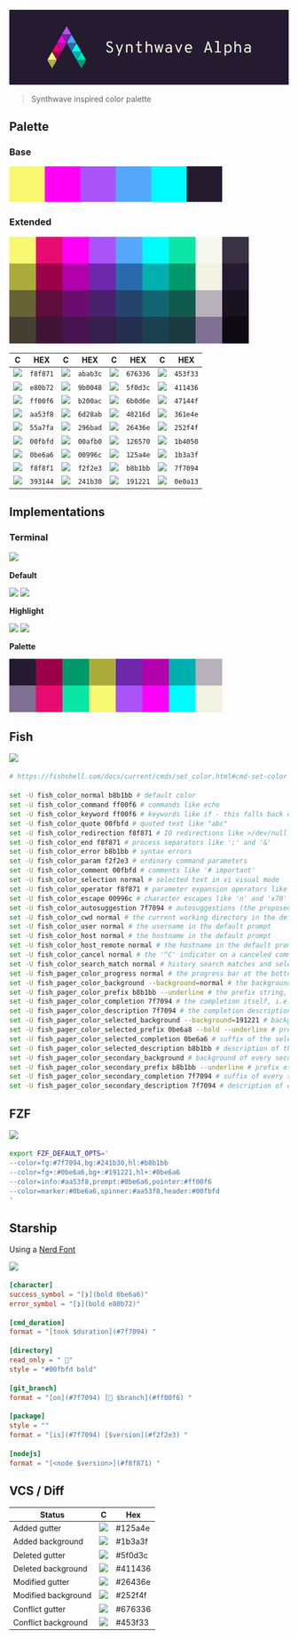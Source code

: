 
![](./assets/synthwave_alpha_logo.png)
> Synthwave inspired color palette

## Palette

### Base
![](./assets/palette_base.png)

### Extended
![](./assets/palette_extended.png)

C | HEX | C | HEX | C | HEX | C | HEX
--- | --- | --- | --- | --- | --- | --- | ---
![](https://via.placeholder.com/20/f8f871/?text=+) | `f8f871` | ![](https://via.placeholder.com/20/abab3c/?text=+) | `abab3c` | ![](https://via.placeholder.com/20/676336/?text=+) | `676336` | ![](https://via.placeholder.com/20/453f33/?text=+) | `453f33`
![](https://via.placeholder.com/20/e80b72/?text=+) | `e80b72` | ![](https://via.placeholder.com/20/9b0048/?text=+) | `9b0048` | ![](https://via.placeholder.com/20/5f0d3c/?text=+) | `5f0d3c` | ![](https://via.placeholder.com/20/411436/?text=+) | `411436`
![](https://via.placeholder.com/20/ff00f6/?text=+) | `ff00f6` | ![](https://via.placeholder.com/20/b200ac/?text=+) | `b200ac` | ![](https://via.placeholder.com/20/6b0d6e/?text=+) | `6b0d6e` | ![](https://via.placeholder.com/20/47144f/?text=+) | `47144f`
![](https://via.placeholder.com/20/aa53f8/?text=+) | `aa53f8` | ![](https://via.placeholder.com/20/6d28ab/?text=+) | `6d28ab` | ![](https://via.placeholder.com/20/48216d/?text=+) | `48216d` | ![](https://via.placeholder.com/20/361e4e/?text=+) | `361e4e`
![](https://via.placeholder.com/20/55a7fa/?text=+) | `55a7fa` | ![](https://via.placeholder.com/20/296bad/?text=+) | `296bad` | ![](https://via.placeholder.com/20/26436e/?text=+) | `26436e` | ![](https://via.placeholder.com/20/252f4f/?text=+) | `252f4f`
![](https://via.placeholder.com/20/00fbfd/?text=+) | `00fbfd` | ![](https://via.placeholder.com/20/00afb0/?text=+) | `00afb0` | ![](https://via.placeholder.com/20/126570/?text=+) | `126570` | ![](https://via.placeholder.com/20/1b4050/?text=+) | `1b4050`
![](https://via.placeholder.com/20/0be6a6/?text=+) | `0be6a6` | ![](https://via.placeholder.com/20/00996c/?text=+) | `00996c` | ![](https://via.placeholder.com/20/125a4e/?text=+) | `125a4e` | ![](https://via.placeholder.com/20/1b3a3f/?text=+) | `1b3a3f`
![](https://via.placeholder.com/20/f8f8f1/?text=+) | `f8f8f1` | ![](https://via.placeholder.com/20/f2f2e3/?text=+) | `f2f2e3` | ![](https://via.placeholder.com/20/b8b1bb/?text=+) | `b8b1bb` | ![](https://via.placeholder.com/20/7f7094/?text=+) | `7f7094`
![](https://via.placeholder.com/20/393144/?text=+) | `393144` | ![](https://via.placeholder.com/20/241b30/?text=+) | `241b30` | ![](https://via.placeholder.com/20/191221/?text=+) | `191221` | ![](https://via.placeholder.com/20/0e0a13/?text=+) | `0e0a13`


## Implementations

### Terminal
![](https://via.placeholder.com/640x240/dddddd/?text=screenshot)

**Default**

![](https://via.placeholder.com/48/f2f2e3/?text=+)
![](https://via.placeholder.com/48/241b30/?text=+)

**Highlight**

![](https://via.placeholder.com/48/241b30/?text=+)
![](https://via.placeholder.com/48/0be6a6/?text=+)

**Palette**

![](./assets/palette_terminal.png)

## Fish
![](https://via.placeholder.com/640x240/dddddd/?text=screenshot)
```sh
# https://fishshell.com/docs/current/cmds/set_color.html#cmd-set-color

set -U fish_color_normal b8b1bb # default color
set -U fish_color_command ff00f6 # commands like echo
set -U fish_color_keyword ff00f6 # keywords like if - this falls back on the command color if unset
set -U fish_color_quote 00fbfd # quoted text like "abc"
set -U fish_color_redirection f8f871 # IO redirections like >/dev/null
set -U fish_color_end f8f871 # process separators like ';' and '&'
set -U fish_color_error b8b1bb # syntax errors
set -U fish_color_param f2f2e3 # ordinary command parameters
set -U fish_color_comment 00fbfd # comments like '# important'
set -U fish_color_selection normal # selected text in vi visual mode
set -U fish_color_operator f8f871 # parameter expansion operators like '*' and '~'
set -U fish_color_escape 00996c # character escapes like 'n' and 'x70'
set -U fish_color_autosuggestion 7f7094 # autosuggestions (the proposed rest of a command)
set -U fish_color_cwd normal # the current working directory in the default prompt
set -U fish_color_user normal # the username in the default prompt
set -U fish_color_host normal # the hostname in the default prompt
set -U fish_color_host_remote normal # the hostname in the default prompt for remote sessions (like ssh)
set -U fish_color_cancel normal # the '^C' indicator on a canceled command
set -U fish_color_search_match normal # history search matches and selected pager items (background only)
set -U fish_pager_color_progress normal # the progress bar at the bottom left corner
set -U fish_pager_color_background --background=normal # the background color of a line
set -U fish_pager_color_prefix b8b1bb --underline # the prefix string, i.e. the string that is to be completed
set -U fish_pager_color_completion 7f7094 # the completion itself, i.e. the proposed rest of the string
set -U fish_pager_color_description 7f7094 # the completion description
set -U fish_pager_color_selected_background --background=191221 # background of the selected completion
set -U fish_pager_color_selected_prefix 0be6a8 --bold --underline # prefix of the selected completion
set -U fish_pager_color_selected_completion 0be6a6 # suffix of the selected completion
set -U fish_pager_color_selected_description b8b1bb # description of the selected completion
set -U fish_pager_color_secondary_background # background of every second unselected completion
set -U fish_pager_color_secondary_prefix b8b1bb --underline # prefix of every second unselected completion
set -U fish_pager_color_secondary_completion 7f7094 # suffix of every second unselected completion
set -U fish_pager_color_secondary_description 7f7094 # description of every second unselected completion

```

## FZF
![](https://via.placeholder.com/640x240/dddddd/?text=screenshot)
```sh
export FZF_DEFAULT_OPTS='
--color=fg:#7f7094,bg:#241b30,hl:#b8b1bb
--color=fg+:#0be6a6,bg+:#191221,hl+:#0be6a6
--color=info:#aa53f8,prompt:#0be6a6,pointer:#ff00f6
--color=marker:#0be6a6,spinner:#aa53f8,header:#00fbfd
'

```

## Starship
Using a [Nerd Font](https://www.nerdfonts.com/)

![](https://via.placeholder.com/640x240/dddddd/?text=screenshot)

```toml
[character]
success_symbol = "[❯](bold 0be6a6)"
error_symbol = "[❯](bold e80b72)"

[cmd_duration]
format = "[took $duration](#7f7094) "

[directory]
read_only = " "
style = "#00fbfd bold"

[git_branch]
format = "[on](#7f7094) [ $branch](#ff00f6) "

[package]
style = ""
format = "[is](#7f7094) [$version](#f2f2e3) "

[nodejs]
format = "[<node $version>](#f8f871) "

```

## VCS / Diff

Status | C | Hex
--- | --- | ---
Added gutter | ![](https://via.placeholder.com/24/125a4e/?text=+) | #125a4e
Added background | ![](https://via.placeholder.com/24/1b3a3f/?text=+) | #1b3a3f
Deleted gutter | ![](https://via.placeholder.com/24/5f0d3c/?text=+) | #5f0d3c
Deleted background | ![](https://via.placeholder.com/24/411436/?text=+) | #411436
Modified gutter | ![](https://via.placeholder.com/24/26436e/?text=+) | #26436e
Modified background | ![](https://via.placeholder.com/24/252f4f/?text=+) | #252f4f
Conflict gutter | ![](https://via.placeholder.com/24/676336/?text=+) | #676336
Conflict background | ![](https://via.placeholder.com/24/453f33/?text=+) | #453f33


